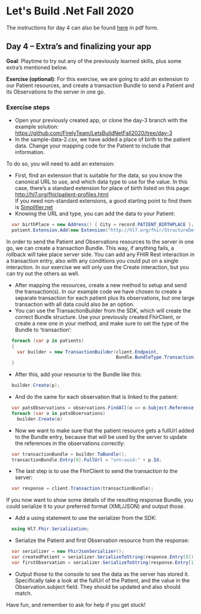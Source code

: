 # Let's Build .Net Fall 2020

The instructions for day 4 can also be found [here](https://github.com/FirelyTeam/LetsBuildNetFall2020/blob/day-4/DD20_Nov_Track_Day4.pdf) in pdf form.

## Day 4 – Extra’s and finalizing your app

**Goal**: Playtime to try out any of the previously learned skills, plus some extra’s mentioned below.

**Exercise (optional)**: For this exercise, we are going to add an extension to our Patient resources, and create a transaction Bundle to send a Patient and its Observations to the server in one go.


### Exercise steps
-	Open your previously created app, or clone the day-3 branch with the example solution: https://github.com/FirelyTeam/LetsBuildNetFall2020/tree/day-3
-	In the sample-data-2.csv, we have added a place of birth to the patient data. Change your mapping code for the Patient to include that information.

To do so, you will need to add an extension:
- First, find an extension that is suitable for the data, so you know the canonical URL to use, and which data type to use for the value. In this case, there’s a standard extension for place of birth listed on this page: http://hl7.org/fhir/patient-profiles.html  
  If you need non-standard extensions, a good starting point to find them is [Simplifier.net](https://simplifier.net)
-	Knowing the URL and type, you can add the data to your Patient:

```c#
  var birthPlace = new Address() { City = record.PATIENT_BIRTHPLACE };
  patient.Extension.Add(new Extension("http://hl7.org/fhir/StructureDefinition/patient-birthPlace", birthPlace));
```

In order to send the Patient and Observations resources to the server in one go, we can create a transaction Bundle. This way, if anything fails, a rollback will take place server side. You can add any FHIR Rest interaction in a transaction entry, also with any conditions you could put on a single interaction. In our exercise we will only use the Create interaction, but you can try out the others as well.

-	After mapping the resources, create a new method to setup and send the transaction(s). In our example code we have chosen to create a separate transaction for each patient plus its observations, but one large transaction with all data could also be an option.
-	You can use the TransactionBuilder from the SDK, which will create the correct Bundle structure. Use your previously created FhirClient, or create a new one in your method, and make sure to set the type of the Bundle to ‘transaction’:

```c#
  foreach (var p in patients)
  {
    var builder = new TransactionBuilder(client.Endpoint,
                                         Bundle.BundleType.Transaction);
  }
```
-	After this, add your resource to the Bundle like this:
```c#
  builder.Create(p);
```
-	And do the same for each observation that is linked to the patient:
```c#
  var patsObservations = observations.FindAll(o => o.Subject.Reference.Equals("urn:uuid:" + p.Id));
  foreach (var o in patsObservations)
    builder.Create(o)
```
-	Now we want to make sure that the patient resource gets a fullUrl added to the Bundle entry, because that will be used by the server to update the references in the observations correctly:
```c#
  var transactionBundle = builder.ToBundle();
  transactionBundle.Entry[0].FullUrl = "urn:uuid:" + p.Id;
```
-	The last step is to use the FhirClient to send the transaction to the server:
```c#
  var response = client.Transaction(transactionBundle);
```

If you now want to show some details of the resulting response Bundle, you could serialize it to your preferred format (XML/JSON) and output those.
-	Add a using statement to use the serializer from the SDK:
```c#
  using Hl7.Fhir.Serialization;
```
-	Serialize the Patient and first Observation resource from the response:
```c#
  var serializer = new FhirJsonSerializer();
  var createdPatient = serializer.SerializeToString(response.Entry[0]);
  var firstObservation = serializer.SerializeToString(response.Entry[1]);
```
-	Output those to the console to see the data as the server has stored it. Specifically take a look at the fullUrl of the Patient, and the value in the Observation.subject field. They should be updated and also should match.

Have fun, and remember to ask for help if you get stuck!
